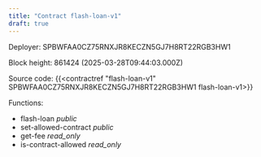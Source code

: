 ```yaml
---
title: "Contract flash-loan-v1"
draft: true
---
```

Deployer: SPBWFAA0CZ75RNXJR8KECZN5GJ7H8RT22RGB3HW1


 



Block height: 861424 (2025-03-28T09:44:03.000Z)

Source code: {{<contractref "flash-loan-v1" SPBWFAA0CZ75RNXJR8KECZN5GJ7H8RT22RGB3HW1 flash-loan-v1>}}

Functions:

* flash-loan _public_
* set-allowed-contract _public_
* get-fee _read_only_
* is-contract-allowed _read_only_
